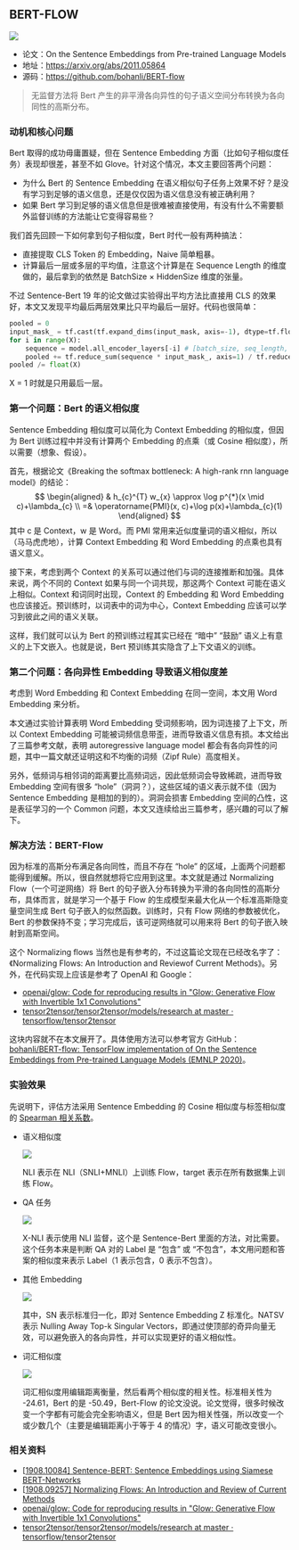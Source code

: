 ## BERT-FLOW

![](../../../pics/BERT-Flow/bert-flow-1.jpeg)

- 论文：On the Sentence Embeddings from Pre-trained Language Models
- 地址：https://arxiv.org/abs/2011.05864
- 源码：https://github.com/bohanli/BERT-flow


> 无监督方法将 Bert 产生的非平滑各向异性的句子语义空间分布转换为各向同性的高斯分布。

### 动机和核心问题

Bert 取得的成功毋庸置疑，但在 Sentence Embedding 方面（比如句子相似度任务）表现却很差，甚至不如 Glove。针对这个情况，本文主要回答两个问题：

- 为什么 Bert 的 Sentence Embedding 在语义相似句子任务上效果不好？是没有学习到足够的语义信息，还是仅仅因为语义信息没有被正确利用？
- 如果 Bert 学习到足够的语义信息但是很难被直接使用，有没有什么不需要额外监督训练的方法能让它变得容易些？

我们首先回顾一下如何拿到句子相似度，Bert 时代一般有两种搞法：

- 直接提取 CLS Token 的 Embedding，Naive 简单粗暴。
- 计算最后一层或多层的平均值，注意这个计算是在 Sequence Length 的维度做的，最后拿到的依然是 BatchSize × HiddenSize 维度的张量。

不过 Sentence-Bert 19 年的论文做过实验得出平均方法比直接用 CLS 的效果好，本文又发现平均最后两层效果比只平均最后一层好。代码也很简单：

```python
pooled = 0
input_mask_ = tf.cast(tf.expand_dims(input_mask, axis=-1), dtype=tf.float32)
for i in range(X):
    sequence = model.all_encoder_layers[-i] # [batch_size, seq_length, hidden_size]
    pooled += tf.reduce_sum(sequence * input_mask_, axis=1) / tf.reduce_sum(input_mask_, axis=1)
pooled /= float(X)
```

X = 1 时就是只用最后一层。

### 第一个问题：Bert 的语义相似度

Sentence Embedding 相似度可以简化为 Context Embedding 的相似度，但因为 Bert 训练过程中并没有计算两个 Embedding 的点乘（或 Cosine 相似度），所以需要（想象、假设）。

首先，根据论文《Breaking the softmax bottleneck: A high-rank rnn language model》的结论：
$$
\begin{aligned}
& h_{c}^{T} w_{x} \approx \log p^{*}(x \mid c)+\lambda_{c} \\
=& \operatorname{PMI}(x, c)+\log p(x)+\lambda_{c}(1)
\end{aligned}
$$
其中 c 是 Context，w 是 Word。而 PMI 常用来近似度量词的语义相似，所以（马马虎虎地），计算 Context Embedding 和 Word Embedding 的点乘也具有语义意义。

接下来，考虑到两个 Context 的关系可以通过他们与词的连接推断和加强。具体来说，两个不同的 Context 如果与同一个词共现，那这两个 Context 可能在语义上相似。Context 和词同时出现，Context 的 Embedding 和 Word Embedding 也应该接近。预训练时，以词表中的词为中心，Context Embedding 应该可以学习到彼此之间的语义关联。

这样，我们就可以认为 Bert 的预训练过程其实已经在 “暗中” “鼓励” 语义上有意义的上下文嵌入。也就是说，Bert 预训练其实隐含了上下文语义的训练。

### 第二个问题：各向异性 Embedding 导致语义相似度差

考虑到 Word Embedding 和 Context Embedding 在同一空间，本文用 Word Embedding 来分析。

本文通过实验计算表明 Word Embedding 受词频影响，因为词连接了上下文，所以 Context Embedding 可能被词频信息带歪，进而导致语义信息有损。本文给出了三篇参考文献，表明 autoregressive language model 都会有各向异性的问题，其中一篇文献还证明这和不均衡的词频（Zipf Rule）高度相关。

另外，低频词与相邻词的距离要比高频词远，因此低频词会导致稀疏，进而导致 Embedding 空间有很多 “hole”（洞洞？），这些区域的语义表示就不佳（因为 Sentence Embedding 是相加的到的）。洞洞会损害 Embedding 空间的凸性，这是表征学习的一个 Common 问题，本文又连续给出三篇参考，感兴趣的可以了解下。

### 解决方法：BERT-Flow

因为标准的高斯分布满足各向同性，而且不存在 “hole” 的区域，上面两个问题都能得到缓解。所以，很自然就想将它应用到这里。本文就是通过 Normalizing Flow（一个可逆网络）将 Bert 的句子嵌入分布转换为平滑的各向同性的高斯分布，具体而言，就是学习一个基于 Flow 的生成模型来最大化从一个标准高斯隐变量空间生成 Bert 句子嵌入的似然函数。训练时，只有 Flow 网络的参数被优化，Bert 的参数保持不变；学习完成后，该可逆网络就可以用来将 Bert 的句子嵌入映射到高斯空间。

这个 Normalizing flows 当然也是有参考的，不过这篇论文现在已经改名字了：《Normalizing Flows: An Introduction and Reviewof Current Methods》。另外，在代码实现上应该是参考了 OpenAI 和 Google：

- [openai/glow: Code for reproducing results in "Glow: Generative Flow with Invertible 1x1 Convolutions"](https://github.com/openai/glow)
- [tensor2tensor/tensor2tensor/models/research at master · tensorflow/tensor2tensor](https://github.com/tensorflow/tensor2tensor/tree/master/tensor2tensor/models/research)

这块内容就不在本文展开了。具体使用方法可以参考官方 GitHub：[bohanli/BERT-flow: TensorFlow implementation of On the Sentence Embeddings from Pre-trained Language Models (EMNLP 2020)](https://github.com/bohanli/BERT-flow)。

### 实验效果

先说明下，评估方法采用 Sentence Embedding 的 Cosine 相似度与标签相似度的 [Spearman 相关系数](https://www.wikiwand.com/en/Spearman's_rank_correlation_coefficient)。

- 语义相似度

    ![](../../../pics/BERT-Flow/bert-flow-2.jpeg)

    NLI 表示在 NLI（SNLI+MNLI）上训练 Flow，target 表示在所有数据集上训练 Flow。

- QA 任务

    ![](../../../pics/BERT-Flow/bert-flow-3.jpeg)

    X-NLI 表示使用 NLI 监督，这个是 Sentence-Bert 里面的方法，对比需要。这个任务本来是判断 QA 对的 Label 是 “包含” 或 “不包含”，本文用问题和答案的相似度来表示 Label（1 表示包含，0 表示不包含）。

- 其他 Embedding

    ![](../../../pics/BERT-Flow/bert-flow-4.jpeg)

    其中，SN 表示标准归一化，即对 Sentence Embedding Z 标准化。NATSV 表示 Nulling Away Top-k Singular Vectors，即通过使顶部的奇异向量无效，可以避免嵌入的各向异性，并可以实现更好的语义相似性。

- 词汇相似度

    ![](../../../pics/BERT-Flow/bert-flow-5.jpeg)

    词汇相似度用编辑距离衡量，然后看两个相似度的相关性。标准相关性为 -24.61，Bert 的是 -50.49，Bert-Flow 的论文没说。论文觉得，很多时候改变一个字都有可能会完全影响语义，但是 Bert 因为相关性强，所以改变一个或少数几个（主要是编辑距离小于等于 4 的情况）字，语义可能改变很小。

### 相关资料

- [[1908.10084\] Sentence-BERT: Sentence Embeddings using Siamese BERT-Networks](https://arxiv.org/abs/1908.10084)
- [[1908.09257\] Normalizing Flows: An Introduction and Review of Current Methods](https://arxiv.org/abs/1908.09257)
- [openai/glow: Code for reproducing results in "Glow: Generative Flow with Invertible 1x1 Convolutions"](https://github.com/openai/glow)
- [tensor2tensor/tensor2tensor/models/research at master · tensorflow/tensor2tensor](https://github.com/tensorflow/tensor2tensor/tree/master/tensor2tensor/models/research)